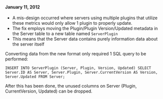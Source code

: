 #### January 11, 2012

* A mis-design occurred where servers using multiple plugins that utilize these metrics would only allow 1 plugin to properly update.
* The fix employs moving the Plugin/Plugin Version/Updated metadata in the Server table to a new table named `ServerPlugin`
 * This means that the Server data contains purely information data about the server itself

Converting data from the new format only required 1 SQL query to be performed:

`INSERT INTO ServerPlugin (Server, Plugin, Version, Updated) SELECT Server.ID AS Server, Server.Plugin, Server.CurrentVersion AS Version, Server.Updated FROM Server;`

After this has been done, the unused columns on Server (Plugin, CurrentVersion, Updated) can be dropped.
